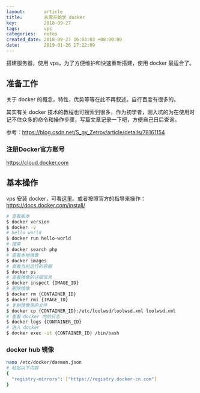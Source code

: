 ```yaml
---
layout:       article
title:        从零开始学 docker
key:          2018-09-27
tags:         vps
categories:   notes
created_date: 2018-09-27 16:03:03 +08:00:00
date:         2019-01-26 17:22:09
---
```


搭建服务器，使用 vps，为了方便维护和快速重新搭建，使用 docker 最适合了。

<!--more-->

## 准备工作

关于 docker 的概念，特性，优势等等在此不再叙述。自行百度有很多的。

其实有关 docker 技术的教程也可搜索到很多，作为初学者，刚入坑的为在使用时记不住众多的命令和操作步骤，写篇文章记录一下吧，方便自己日后查询。

参考：https://blog.csdn.net/S_gy_Zetrov/article/details/78161154

### 注册Docker官方账号

<https://cloud.docker.com>

## 基本操作

vps 安装 docker，可看[这里](../notes/vps-init.html#安装-docker)。或者按照官方的指导来操作：<https://docs.docker.com/install/>

```sh
# 查看版本
$ docker version
$ docker -v
# hello world
$ docker run hello-world
# 搜索
$ docker search php
# 查看本地镜像
$ docker images
# 查看当前运行的容器
$ docker ps
# 查看镜像的详细信息
$ docker inspect {IMAGE_ID}
# 删除镜像
$ docker rm {CONTAINER_ID}
$ docker rmi {IMAGE_ID}
# 复制镜像里的文件
$ docker cp {CONTAINER_ID}:/etc/loolwsd/loolwsd.xml loolwsd.xml
# 查看 docker 内的日志
$ docker logs {CONTAINER_ID}
# 进入 docker
$ docker exec -it {CONTAINER_ID} /bin/bash
```

### docker hub 镜像

```sh
nano /etc/docker/daemon.json
# 粘贴以下内容
{
  "registry-mirrors": ["https://registry.docker-cn.com"]
}
```

